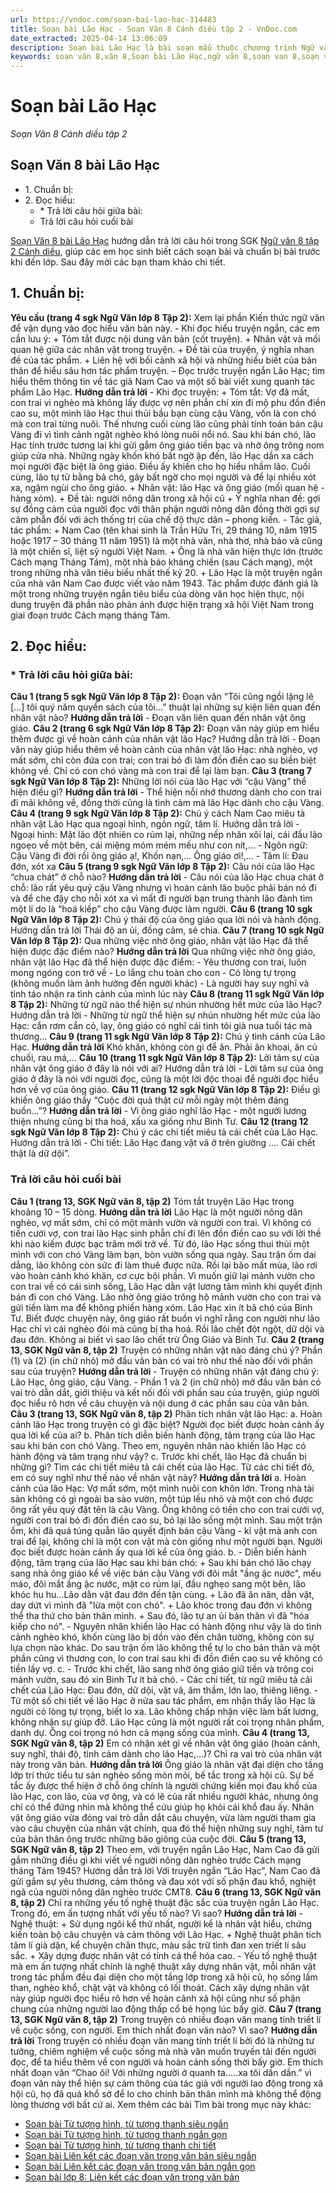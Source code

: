 ```yaml
---
url: https://vndoc.com/soan-bai-lao-hac-314483
title: Soạn bài Lão Hạc - Soạn Văn 8 Cánh diều tập 2 - VnDoc.com
date_extracted: 2025-04-14 13:06:09
description: Soạn bài Lão Hạc là bài soạn mẫu thuộc chương trình Ngữ văn lớp 8, học kì 2. Mời các bạn cùng tham khảo bài soạn để chuẩn bị cho bài học sắp tới của mình.
keywords: soạn văn 8,văn 8,Soạn bài Lão Hạc,ngữ văn 8,soan van 8,soạn văn lớp 8,giải văn 8,soạn văn 8 tập 2,soạn văn 8 ôn tập học kì 1,soạn Lão Hạc,soạn văn 8 cánh diều,văn 8 cánh diều,ngữ văn 8 cánh diều,soạn bài lão hạc lớp 8 siêu ngắn cánh diều,soạn bài lão hạc lớp 8 cánh diều
---
```


# Soạn bài Lão Hạc
 _Soạn Văn 8 Cánh diều tập 2_
## Soạn Văn 8 bài Lão Hạc
  * 1\. Chuẩn bị:
  * 2\. Đọc hiểu:
    * \* Trả lời câu hỏi giữa bài:
    * Trả lời câu hỏi cuối bài

[Soạn Văn 8 bài Lão Hạc](<https://vndoc.com/soan-bai-lao-hac-314483>) hướng dẫn trả lời câu hỏi trong SGK [Ngữ văn 8 tập 2 Cánh diều](<https://vndoc.com/ngu-van-8-canh-dieu>), giúp các em học sinh biết cách soạn bài và chuẩn bị bài trước khi đến lớp. Sau đây mời các bạn tham khảo chi tiết.
## **1\. Chuẩn bị:**
**Yêu cầu \(trang 4 sgk Ngữ Văn lớp 8 Tập 2\):**
Xem lại phần Kiến thức ngữ văn để vận dụng vào đọc hiểu văn bản này.
\- Khi đọc hiểu truyện ngắn, các em cần lưu ý:
\+ Tóm tắt được nội dung văn bản \(cốt truyện\).
\+ Nhân vật và mối quan hệ giữa các nhân vật trong truyện.
\+ Đề tài của truyện, ý nghĩa nhan đề của tác phẩm.
\+ Liên hệ với bối cảnh xã hội và những hiểu biết của bản thân để hiểu sâu hơn tác phẩm truyện.
– Đọc trước truyện ngắn Lão Hạc; tìm hiểu thêm thông tin về tác giả Nam Cao và một số bài viết xung quanh tác phẩm Lão Hạc.
**Hướng dẫn trả lời**
\- Khi đọc truyện:
\+ Tóm tắt: Vợ đã mất, con trai vì nghèo mà không lấy được vợ nên phẫn chí xin đi mộ phu đồn điền cao su, một mình lão Hạc thui thủi bầu bạn cùng cậu Vàng, vốn là con chó mà con trai từng nuôi. Thế nhưng cuối cùng lão cũng phải tính toán bán cậu Vàng đi vì tình cảnh ngặt nghèo khó lòng nuôi nổi nó. Sau khi bán chó, lão Hạc tính trước tương lai khi gửi gắm ông giáo tiền bạc và nhờ ông trông nom giúp cửa nhà. Những ngày khốn khó bất ngờ ập đến, lão Hạc dần xa cách mọi người đặc biệt là ông giáo. Điều ấy khiến cho họ hiểu nhầm lão. Cuối cùng, lão tự tử bằng bả chó, gây bất ngờ cho mọi người và để lại nhiều xót xa, ngậm ngùi cho ông giáo.
\+ Nhân vật: lão Hạc và ông giáo \(mối quan hệ - hàng xóm\).
\+ Đề tài: người nông dân trong xã hội cũ
\+ Ý nghĩa nhan đề: gợi sự đồng cảm của người đọc với thân phận người nông dân đồng thời gợi sự căm phẫn đối với ách thống trị của chế độ thực dân – phong kiến.
\- Tác giả, tác phẩm:
\+ Nam Cao \(tên khai sinh là Trần Hữu Tri, 29 tháng 10, năm 1915 hoặc 1917 – 30 tháng 11 năm 1951\) là một nhà văn, nhà thơ, nhà báo và cũng là một chiến sĩ, liệt sỹ người Việt Nam.
\+ Ông là nhà văn hiện thực lớn \(trước Cách mạng Tháng Tám\), một nhà báo kháng chiến \(sau Cách mạng\), một trong những nhà văn tiêu biểu nhất thế kỷ 20.
\+ Lão Hạc là một truyện ngắn của nhà văn Nam Cao được viết vào năm 1943. Tác phẩm được đánh giá là một trong những truyện ngắn tiêu biểu của dòng văn học hiện thực, nội dung truyện đã phần nào phản ánh được hiện trạng xã hội Việt Nam trong giai đoạn trước Cách mạng tháng Tám.
## **2\. Đọc hiểu:**
### \* Trả lời câu hỏi giữa bài:
**Câu 1 \(trang 5 sgk Ngữ Văn lớp 8 Tập 2\):**
Đoạn văn “Tôi cũng ngồi lặng lẽ \[…\] tôi quý năm quyển  sách của tôi…” thuật lại những sự kiện liên quan đến nhân vật nào?
**Hướng dẫn trả lời**
\- Đoạn văn liên quan đến nhân vật ông giáo.
**Câu 2 \(trang 6 sgk Ngữ Văn lớp 8 Tập 2\):**
Đoạn văn này giúp em hiểu thêm được gì về hoàn cảnh của nhân vật lão Hạc?
Hướng dẫn trả lời
\- Đoạn văn này giúp hiểu thêm về hoàn cảnh của nhân vật lão Hạc: nhà nghèo, vợ mất sớm, chỉ còn đứa con trai; con trai bỏ đi làm đồn điền cao su biền biệt không về. Chỉ có con chó vàng mà con trai để lại làm bạn.
**Câu 3 \(trang 7 sgk Ngữ Văn lớp 8 Tập 2\):**
Những lời nói của lão Hạc với “cậu Vàng” thể hiện điều gì?
**Hướng dẫn trả lời**
\- Thể hiện nỗi nhớ thương dành cho con trai đi mãi không về, đồng thời cũng là tình cảm mà lão Hạc dành cho cậu Vàng.
**Câu 4 \(trang 9 sgk Ngữ Văn lớp 8 Tập 2\):**
Chú ý cách Nam Cao miêu tả nhân vật Lão Hạc qua ngoại hình, ngôn ngữ, tâm lí.
Hướng dẫn trả lời
\- Ngoại hình: Mặt lão đột nhiên co rúm lại, những nếp nhăn xôi lại, cái đầu lão ngoẹo về một bên, cái miệng móm mém mếu như con nít,…
\- Ngôn ngữ: Cậu Vàng đi đời rồi ông giáo ạ\!, Khốn nạn,… Ông giáo ơi\!,…
\- Tâm lí: Đau đớn, xót xa
**Câu 5 \(trang 9 sgk Ngữ Văn lớp 8 Tập 2\):**
Câu nói của lão Hạc “chua chát” ở chỗ nào?
**Hướng dẫn trả lời**
\- Câu nói của lão Hạc chua chát ở chỗ: lão rất yêu quý cậu Vàng nhưng vì hoàn cảnh lão buộc phải bán nó đi và để che đậy cho nỗi xót xa vì mất đi người bạn trung thành lão đành tìm một lí do là “hoá kiếp” cho cậu Vàng được làm người.
**Câu 6 \(trang 10 sgk Ngữ Văn lớp 8 Tập 2\):**
Chú ý thái độ của ông giáo qua lời nói và hành động.
Hướng dẫn trả lời
Thái độ an ủi, đồng cảm, sẻ chia.
**Câu 7 \(trang 10 sgk Ngữ Văn lớp 8 Tập 2\):**
Qua những việc nhờ ông giáo, nhân vật lão Hạc đã thể hiện được đặc điểm nào?
**Hướng dẫn trả lời**
Qua những việc nhờ ông giáo, nhân vật lão Hạc đã thể hiện được đặc điểm:
\- Yêu thương con trai, luôn mong ngóng con trở về
\- Lo lắng chu toàn cho con
\- Có lòng tự trọng \(không muốn làm ảnh hưởng đến người khác\)
\- Là người hay suy nghĩ và tỉnh táo nhận ra tình cảnh của mình lúc này
**Câu 8 \(trang 11 sgk Ngữ Văn lớp 8 Tập 2\):**
Những từ ngữ nào thể hiện sự nhún nhường hết mức của lão Hạc?
Hướng dẫn trả lời
\- Những từ ngữ thể hiện sự nhún nhường hết mức của lão Hạc: cắn rơm cắn cỏ, lạy, ông giáo có nghĩ cái tình tôi già nua tuổi tác mà thương…
**Câu 9 \(trang 11 sgk Ngữ Văn lớp 8 Tập 2\):**
Chú ý tình cảnh của Lão Hạc.
**Hướng dẫn trả lời**
Khó khăn, không còn gì để ăn. Phải ăn khoai, ăn củ chuối, rau má,…
**Câu 10 \(trang 11 sgk Ngữ Văn lớp 8 Tập 2\):**
Lời tâm sự của nhân vật ông giáo ở đây là nói với ai?
Hướng dẫn trả lời
\- Lời tâm sự của ông giáo ở đây là nói với người đọc, cũng là một lời độc thoại để người đọc hiểu hơn về vợ của ông giáo.
**Câu 11 \(trang 12 sgk Ngữ Văn lớp 8 Tập 2\):**
Điều gì khiến ông giáo thấy “Cuộc đời quả thật cứ mỗi ngày một thêm đáng buồn…”?
**Hướng dẫn trả lời**
\- Vì ông giáo nghĩ lão Hạc - một người lương thiện nhưng cũng bị tha hoá, xấu xa giống như Binh Tư.
**Câu 12 \(trang 12 sgk Ngữ Văn lớp 8 Tập 2\):**
Chú ý các chi tiết miêu tả cái chết của Lão Hạc.
Hướng dẫn trả lời
\- Chi tiết: Lão Hạc đang vật vã ở trên giường …. Cái chết thật là dữ dội”.
### **Trả lời câu hỏi cuối bài**
**Câu 1 \(trang 13, SGK Ngữ văn 8, tập 2\)**
Tóm tắt truyện Lão Hạc trong khoảng 10 – 15 dòng.
**Hướng dẫn trả lời**
Lão Hạc là một người nông dân nghèo, vợ mất sớm, chỉ có một mảnh vườn và người con trai. Vì không có tiền cưới vợ, con trai lão Hạc sinh phẫn chí đi lên đồn điền cao su với lời thề khi nào kiếm được bạc trăm mới trở về. Từ đó, lão Hạc sống thui thủi một mình với con chó Vàng làm bạn, bòn vườn sống qua ngày. Sau trận ốm dai dẳng, lão không còn sức đi làm thuê được nữa. Rồi lại bão mất mùa, lão rơi vào hoàn cảnh khó khăn, cơ cực bội phần. Vì muốn giữ lại mảnh vườn cho con trai về có cái sinh sống, Lão Hạc dằn vặt lương tâm mình khi quyết định bán đi con chó Vàng. Lão nhờ ông giáo trông hộ mảnh vườn cho con trai và gửi tiền làm ma để không phiền hàng xóm. Lão Hạc xin ít bã chó của Binh Tư. Biết được chuyện này, ông giáo rất buồn vì nghĩ rằng con người như lão Hạc chỉ vì cái nghèo đói mà cũng bị tha hoá. Rồi lão chết đột ngột, dữ dội và đau đớn. Không ai biết vì sao lão chết trừ Ông Giáo và Binh Tư.
**Câu 2 \(trang 13, SGK Ngữ văn 8, tập 2\)**
Truyện có những nhân vật nào đáng chú ý? Phần \(1\) và \(2\) \(in chữ nhỏ\) mở đầu văn bản có vai trò như thế nào đối với phần sau của truyện?
**Hướng dẫn trả lời**
\- Truyện có những nhân vật đáng chú ý: Lão Hạc, ông giáo, cậu Vàng.
\- Phần 1 và 2 \(in chữ nhỏ\) mở đầu văn bản có vai trò dẫn dắt, giới thiệu và kết nối đối với phần sau của truyện, giúp người đọc hiểu rõ hơn về câu chuyện và nội dung ở các phần sau của văn bản.
**Câu 3 \(trang 13, SGK Ngữ văn 8, tập 2\)**
Phân tích nhân vật lão Hạc:
a. Hoàn cảnh lão Hạc trong truyện có gì đặc biệt? Người đọc biết được hoàn cảnh ấy qua lời kể của ai?
b. Phân tích diễn biến hành động, tâm trạng của lão Hạc sau khi bán con chó Vàng. Theo em, nguyên nhân nào khiến lão Hạc có hành động và tâm trạng như vậy?
c. Trước khi chết, lão Hạc đã chuẩn bị những gì? Tìm các chi tiết miêu tả cái chết của lão Hạc. Từ các chi tiết đó, em có suy nghĩ như thế nào về nhân vật này?
**Hướng dẫn trả lời**
a. Hoàn cảnh của lão Hạc: Vợ mất sớm, một mình nuôi con khôn lớn. Trong nhà tài sản không có gì ngoài ba sào vườn, một túp lều nhỏ và một con chó được ông rất yêu quý đặt tên là cậu Vàng. Ông không có tiền cho con trai cưới vợ, người con trai bỏ đi đồn điền cao su, bỏ lại lão sống một mình. Sau một trận ốm, khi đã quá túng quẫn lão quyết định bán cậu Vàng - kỉ vật mà anh con trai để lại, không chỉ là một con vật mà còn giống như một người bạn.
Người đọc biết được hoàn cảnh ấy qua lời kể của ông giáo.
b. - Diễn biến hành động, tâm trạng của lão Hạc sau khi bán chó:
\+ Sau khi bán chó lão chạy sang nhà ông giáo kể về việc bán cậu Vàng với đôi mắt "ầng ậc nước", mếu máo, đôi mắt ầng ậc nước, mặt co rúm lại, đầu nghẹo sang một bên, lão khóc hu hu...Lão dằn vặt đau đớn đến tận cùng.
\+ Lão đã ăn năn, dằn vặt, day dứt vì mình đã "lừa một con chó".
\+ Lão khóc trong đau đớn vì không thể tha thứ cho bản thân mình.
\+ Sau đó, lão tự an ủi bản thân vì đã "hóa kiếp cho nó".
\- Nguyên nhân khiến lão Hạc có hành động như vậy là do tình cảnh nghèo khó, khốn cùng lão bị dồn vào đến chân tường, không còn sự lựa chọn nào khác. Do sau trận ốm lão không thể tự lo cho bản thân và một phần cũng vì thương con, lo con trai sau khi đi đồn điền cao su về không có tiền lấy vợ.
c.
\- Trước khi chết, lão sang nhờ ông giáo giữ tiền và trông coi mảnh vườn, sau đó xin Binh Tư ít bả chó.
\- Các chi tiết, từ ngữ miêu tả cái chết của Lão Hạc: Đau đớn, dữ dội, vật vã, âm thầm, lớn lao, thiêng liêng.
\- Từ một số chi tiết về lão Hạc ở nửa sau tác phẩm, em nhận thấy lão Hạc là người có lòng tự trọng, biết lo xa. Lão không chấp nhận việc làm bất lương, không nhận sự giúp đỡ. Lão Hạc cũng là một người rất coi trọng nhân phẩm, danh dự. Ông coi trọng nó hơn cả mạng sống của mình.
**Câu 4 \(trang 13, SGK Ngữ văn 8, tập 2\)**
Em có nhận xét gì về nhân vật ông giáo \(hoàn cảnh, suy nghĩ, thái độ, tình cảm dành cho lão Hạc,…\)? Chỉ ra vai trò của nhân vật này trong văn bản.
**Hướng dẫn trả lời**
Ông giáo là nhân vật đại diện cho tầng lớp trí thức tiểu tư sản nghèo sống mòn mỏi, bế tắc trong xã hội cũ. Sự bế tắc ấy được thể hiện ở chỗ ông chính là người chứng kiến mọi đau khổ của lão Hạc, con lão, của vợ ông, và có lẽ của rất nhiều người khác, nhưng ông chỉ có thể đứng nhìn mà không thể cứu giúp họ khỏi cái khổ đau ấy.
Nhân vật ông giáo vừa đóng vai trò dẫn dắt câu chuyện, vừa làm người tham gia vào câu chuyện của nhân vật chính, qua đó thể hiện những suy nghĩ, tâm tư của bản thân ông trước những bão giông của cuộc đời.
**Câu 5 \(trang 13, SGK Ngữ văn 8, tập 2\)**
Theo em, với truyện ngắn Lão Hạc, Nam Cao đã gửi gắm những điều gì khi viết về người nông dân nghèo trước Cách mạng tháng Tám 1945?
Hướng dẫn trả lời
Với truyện ngắn “Lão Hạc”, Nam Cao đã gửi gắm sự yêu thương, cảm thông và đau xót với số phận đau khổ, nghiệt ngã của người nông dân nghèo trước CMT8.
**Câu 6 \(trang 13, SGK Ngữ văn 8, tập 2\)**
Chỉ ra những yếu tố nghệ thuật đặc sắc của truyện ngắn Lão Hạc. Trong đó, em ấn tượng nhất với yếu tố nào? Vì sao?
**Hướng dẫn trả lời**
\- Nghệ thuật:
\+ Sử dụng ngôi kể thứ nhất, người kể là nhân vật hiểu, chứng kiến toàn bộ câu chuyện và cảm thông với Lão Hạc.
\+ Nghệ thuật phân tích tâm lí già dặn, kể chuyện chân thực, màu sắc trữ tình đan xen triết lí sâu sắc.
\+ Xây dựng được nhân vật có tính cá thể hóa cao.
\- Yếu tố nghệ thuật mà em ấn tượng nhất chính là nghệ thuật xây dựng nhân vật, mỗi nhân vật trong tác phẩm đều đại diện cho một tầng lớp trong xã hội cũ, họ sống lầm than, nghèo khổ, chật vật và không có lối thoát. Cách xây dựng nhân vật này giúp người đọc hiểu rõ hơn về hoàn cảnh xã hội cũng như số phận chung của những người lao động thấp cổ bé họng lúc bấy giờ.
**Câu 7 \(trang 13, SGK Ngữ văn 8, tập 2\)**
Trong truyện có nhiều đoạn văn mang tính triết lí về cuộc sống, con người. Em thích nhất đoạn văn nào? Vì sao?
**Hướng dẫn trả lời**
Trong truyện có nhiều đoạn văn mang tính triết lí bởi đó là những tư tưởng, chiêm nghiệm về cuộc sống mà nhà văn muốn truyền tải đến người đọc, để ta hiểu thêm về con người và hoàn cảnh sống thời bấy giờ.
Em thích nhất đoạn văn “Chao ôi\! Với những người ở quanh ta…..xa tôi dần dần.” vì đoạn văn này thể hiện sự cảm thông của tác giả với người lao động trong xã hội cũ, họ đã quá khổ sở để lo cho chính bản thân mình mà không thể động lòng thương với bất cứ ai.
Xem thêm các bài Tìm bài trong mục này khác:
  * [Soạn bài Từ tượng hình, từ tượng thanh siêu ngắn](</soan-bai-tu-tuong-hinh-tu-tuong-thanh-sieu-ngan-193067>)
  * [Soạn bài Từ tượng hình, từ tượng thanh ngắn gọn](</soan-van-8-tu-tuong-hinh-tu-tuong-thanh-141250>)
  * [Soạn bài Từ tượng hình, từ tượng thanh chi tiết](</soan-bai-lop-8-tu-tuong-hinh-tu-tuong-thanh-112829>)
  * [Soạn bài Liên kết các đoạn văn trong văn bản siêu ngắn](</soan-bai-lien-ket-cac-doan-van-trong-van-ban-sieu-ngan-193070>)
  * [Soạn bài Liên kết các đoạn văn trong văn bản ngắn gọn](</soan-van-8-lien-ket-cac-doan-van-trong-van-ban-141261>)
  * [Soạn bài lớp 8: Liên kết các đoạn văn trong văn bản](</soan-bai-lop-8-lien-ket-cac-doan-van-trong-van-ban-112838>)

